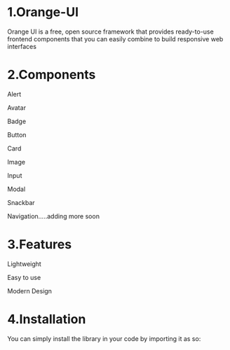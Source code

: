<h1>1.Orange-UI</h1>
<p>Orange UI is a free, open source framework that provides ready-to-use frontend components that you can easily combine to build responsive web interfaces</p>

<h1>2.Components</h1> 
  <p>Alert</p>
  <p>Avatar</p>
  <p>Badge</p>
  <p>Button</p>
  <p>Card</p>
  <p>Image</p>
  <p>Input</p>
  <p>Modal</p>
  <p>Snackbar</p>
  <p>Navigation.....adding more soon</p>

<h1>3.Features</h1> 
  <p>Lightweight</p>
  <p>Easy to use</p>
  <p>Modern Design</p>
  
<h1>4.Installation</h1> 
  <p>You can simply install the library in your code by importing it as so:</p>
  <p><link rel="stylesheet" href="https://orangeui.netlify.app/orange-ui.css"></p>
